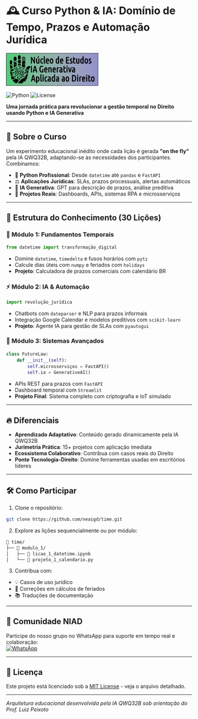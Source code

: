 # 🕰️ Curso Python & IA: Domínio de Tempo, Prazos e Automação Jurídica

<a href="https://chat.whatsapp.com/Imp8gTK8UR5JgAGSY19tzf" target="_blank">
    <img src="https://github.com/p31x070/fact_chek/raw/main/LogoNIAD.png" alt="Logo NIAD" width="250"/>
</a>

![Python](https://img.shields.io/badge/Python-3.8%2B-blue)
![License](https://img.shields.io/badge/License-MIT-green)

**Uma jornada prática para revolucionar a gestão temporal no Direito usando Python e IA Generativa**

---

## 🌟 Sobre o Curso

Um experimento educacional inédito onde cada lição é gerada **"on the fly"** pela IA QWQ32B, adaptando-se às necessidades dos participantes. Combinamos:

- 🐍 **Python Profissional**: Desde `datetime` até `pandas` e `FastAPI`
- ⚖️ **Aplicações Jurídicas**: SLAs, prazos processuais, alertas automáticos
- 🤖 **IA Generativa**: GPT para descrição de prazos, análise preditiva
- 🚀 **Projetos Reais**: Dashboards, APIs, sistemas RPA e microsserviços

---

## 🧠 Estrutura do Conhecimento (30 Lições)

### 📌 Módulo 1: Fundamentos Temporais
```python
from datetime import transformação_digital
```
- Domine `datetime`, `timedelta` e fusos horários com `pytz`
- Calcule dias úteis com `numpy` e feriados com `holidays`
- **Projeto**: Calculadora de prazos comerciais com calendário BR

### ⚡ Módulo 2: IA & Automação
```python
import revolução_jurídica
```
- Chatbots com `dateparser` e NLP para prazos informais
- Integração Google Calendar e modelos preditivos com `scikit-learn`
- **Projeto**: Agente IA para gestão de SLAs com `pyautogui`

### 🚀 Módulo 3: Sistemas Avançados
```python
class FutureLaw:
    def __init__(self):
        self.microsserviços = FastAPI()
        self.ia = GenerativeAI()
```
- APIs REST para prazos com `FastAPI`
- Dashboard temporal com `Streamlit`
- **Projeto Final**: Sistema completo com criptografia e IoT simulado

---

## 🔥 Diferenciais

- **Aprendizado Adaptativo**: Conteúdo gerado dinamicamente pela IA QWQ32B
- **Jurimetria Prática**: 15+ projetos com aplicação imediata
- **Ecossistema Colaborativo**: Contribua com casos reais do Direito
- **Ponte Tecnologia-Direito**: Domine ferramentas usadas em escritórios líderes

---

## 🛠️ Como Participar

1. Clone o repositório:
```bash
git clone https://github.com/neaigd/time.git
```

2. Explore as lições sequencialmente ou por módulo:
```
📂 time/
├── 📘 modulo_1/
│   ├── 📜 licao_1_datetime.ipynb
│   └── 🚀 projeto_1_calendario.py
```

3. Contribua com:
- 💡 Casos de uso jurídico
- 🐛 Correções em cálculos de feriados
- 📚 Traduções de documentação

---

## 🤝 Comunidade NIAD

Participe do nosso grupo no WhatsApp para suporte em tempo real e colaboração:  
[![WhatsApp](https://img.shields.io/badge/WhatsApp-Grupo-25D366?style=for-the-badge&logo=whatsapp)](https://chat.whatsapp.com/Imp8gTK8UR5JgAGSY19tzf)

---

## 📜 Licença

Este projeto está licenciado sob a [MIT License](LICENSE) - veja o arquivo detalhado.

---

*Arquitetura educacional desenvolvida pela IA QWQ32B sob orientação do Prof. Luiz Peixoto*

